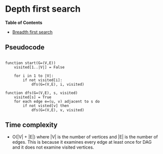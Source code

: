# Depth first search

<!-- markdown-toc start - Don't edit this section. Run M-x markdown-toc-refresh-toc -->
**Table of Contents**

- [Breadth first search](#breadth-first-search)

<!-- markdown-toc end -->

## Pseudocode
```

function start(G=(V,E))
    visited[1..|V|] = False

    for i in 1 to |V|:
        if not visited[i]:
            dfs(G=(V,E), i, visited)

function dfs(G=(V,E), s, visited)
    visited[s] = True
    for each edge e=(u, v) adjacent to s do
        if not visted[v] then
            dfs(G=(V,E), v, visited)
```

## Time complexity
* O(|V| + |E|) where |V| is the number of vertices and |E| is the number of edges. This is because it examines every edge at least once for DAG and it does not examine visited vertices.

